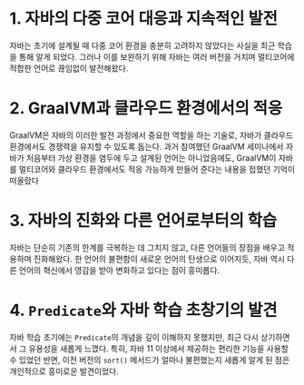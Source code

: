 # 1. 자바의 다중 코어 대응과 지속적인 발전

자바는 초기에 설계될 때 다중 코어 환경을 충분히 고려하지 않았다는 사실을 최근 학습을 통해 알게 되었다. 그러나 이를 보완하기 위해 자바는 여러 버전을 거치며 멀티코어에 적합한 언어로 끊임없이 발전해왔다. 

# 2. GraalVM과 클라우드 환경에서의 적응

GraalVM은 자바의 이러한 발전 과정에서 중요한 역할을 하는 기술로, 자바가 클라우드 환경에서도 경쟁력을 유지할 수 있도록 돕는다. 과거 참여했던 GraalVM 세미나에서 자바가 처음부터 가상 환경을 염두에 두고 설계된 언어는 아니었음에도, 
GraalVM이 자바를 멀티코어와 클라우드 환경에서도 적응 가능하게 만들어 준다는 내용을 접했던 기억이 떠올랐다

# 3. 자바의 진화와 다른 언어로부터의 학습

자바는 단순히 기존의 한계를 극복하는 데 그치지 않고, 다른 언어들의 장점을 배우고 적용하며 진화해왔다. 한 언어의 불편함이 새로운 언어의 탄생으로 이어지듯, 자바 역시 다른 언어의 혁신에서 영감을 받아 변화하고 있다는 점이 흥미롭다.

# 4. `Predicate`와 자바 학습 초창기의 발견

자바 학습 초기에는 `Predicate`의 개념을 깊이 이해하지 못했지만, 최근 다시 상기하면서 그 유용성을 새롭게 느꼈다. 특히, 자바 11 이상에서 제공하는 편리한 기능을 사용할 수 있었던 반면, 이전 버전의 `sort()` 메서드가 얼마나 불편했는지 새롭게 알게 된 점은 개인적으로 흥미로운 발견이었다.

